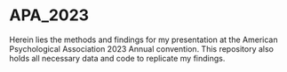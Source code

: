 # APA_2023
Herein lies the methods and findings for my presentation at the American Psychological Association 2023 Annual convention. This repository also holds all necessary data and code to replicate my findings.
